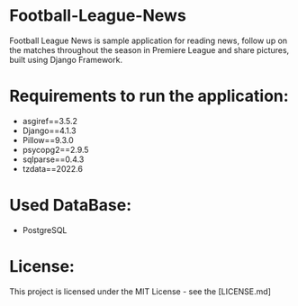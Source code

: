 # Football-League-News
Football League News is sample application for reading news, follow up on the matches throughout the season in Premiere League and share pictures, built using Django Framework.

# Requirements to run the application:
* asgiref==3.5.2
* Django==4.1.3
* Pillow==9.3.0
* psycopg2==2.9.5
* sqlparse==0.4.3
* tzdata==2022.6

# Used DataBase:
* PostgreSQL

# License:
This project is licensed under the MIT License - see the [LICENSE.md]